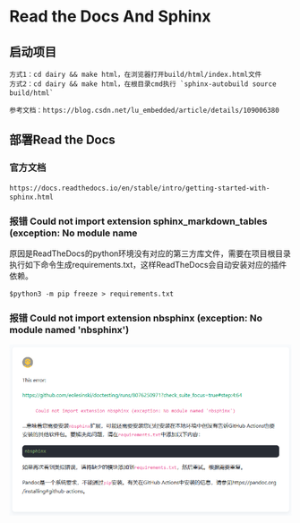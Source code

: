 # Read the Docs And Sphinx

## 启动项目
```
方式1：cd dairy && make html，在浏览器打开build/html/index.html文件
方式2：cd dairy && make html，在根目录cmd执行 `sphinx-autobuild source build/html`
```
`参考文档：https://blog.csdn.net/lu_embedded/article/details/109006380`

## 部署Read the Docs
### 官方文档
```
https://docs.readthedocs.io/en/stable/intro/getting-started-with-sphinx.html
```
### 报错 Could not import extension sphinx_markdown_tables (exception: No module name
原因是ReadTheDocs的python环境没有对应的第三方库文件，需要在项目根目录执行如下命令生成requirements.txt，这样ReadTheDocs会自动安装对应的插件依赖。
```
$python3 -m pip freeze > requirements.txt
```

### 报错  Could not import extension nbsphinx  (exception: No module named 'nbsphinx')

![image-20230220133034769](.\readme.assets\image-20230220133034769.png)